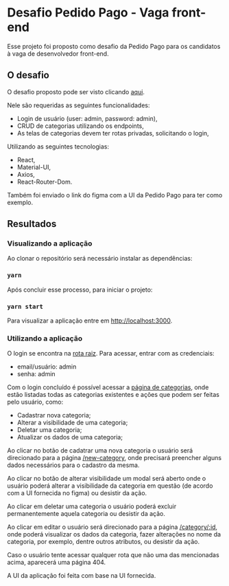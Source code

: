 # Desafio Pedido Pago - Vaga front-end

Esse projeto foi proposto como desafio da Pedido Pago para os candidatos à vaga de desenvolvedor front-end.

## O desafio

O desafio proposto pode ser visto clicando [aqui](https://github.com/gmorang/pp-challenge).

Nele são requeridas as seguintes funcionalidades:

- Login de usuário (user: admin, password: admin),
- CRUD de categorias utilizando os endpoints,
- As telas de categorias devem ter rotas privadas, solicitando o login,

Utilizando as seguintes tecnologias:

- React,
- Material-UI,
- Axios,
- React-Router-Dom.

Também foi enviado o link do figma com a UI da Pedido Pago para ter como exemplo.

## Resultados

### Visualizando a aplicação

Ao clonar o repositório será necessário instalar as dependências:

### `yarn`

Após concluir esse processo, para iniciar o projeto:

### `yarn start`

Para visualizar a aplicação entre em [http://localhost:3000](http://localhost:3000).

### Utilizando a aplicação

O login se encontra na [rota raiz](http://localhost:3000). Para acessar, entrar com as credenciais:
- email/usuário: admin
- senha: admin

Com o login concluído é possível acessar a [página de categorias](http://localhost:3000/categories), onde estão listadas todas as categorias existentes e ações que podem ser feitas pelo usuário, como:
- Cadastrar nova categoria;
- Alterar a visibilidade de uma categoria;
- Deletar uma categoria;
- Atualizar os dados de uma categoria;

Ao clicar no botão de cadatrar uma nova categoria o usuário será direcionado para a página [/new-category](http://localhost:3000/new-category), onde precisará preencher alguns dados necessários para o cadastro da mesma.

Ao clicar no botão de alterar visibilidade um modal será aberto onde o usuário poderá alterar a visibilidade da categoria em questão (de acordo com a UI fornecida no figma) ou desistir da ação.

Ao clicar em deletar uma categoria o usuário poderá excluir permanentemente aquela categoria ou desistir da ação.

Ao clicar em editar o usuário será direcionado para a página [/category/:id](http://localhost:3000/category/id), onde poderá visualizar os dados da categoria, fazer alterações no nome da categoria, por exemplo, dentre outros atributos, ou desistir da ação.

Caso o usuário tente acessar qualquer rota que não uma das mencionadas acima, aparecerá uma página 404.

A UI da aplicação foi feita com base na UI fornecida.
